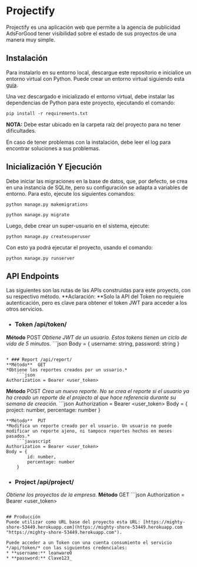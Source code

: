 # Projectify

Projectify es una aplicación web que permite a la agencia de publicidad AdsForGood tener visibilidad sobre el estado de sus proyectos de una manera muy simple.

## Instalación
Para instalarlo en su entorno local, descargue este repositorio e inicialice un entorno virtual con Python. Puede crear un entorno virtual siguiendo esta [guía](https://docs.python.org/3/library/venv.html "guía").

Una vez descargado e inicializado el entorno virtual, debe instalar las dependencias de Python para este proyecto, ejecutando el comando:

`pip install -r requirements.txt`

**NOTA:** Debe estar ubicado en la carpeta raíz del proyecto para no tener dificultades.

En caso de tener problemas con la instalación, debe leer el log para encontrar soluciones a sus problemas.

## Inicialización Y Ejecución
Debe iniciar las migraciones en la base de datos, que, por defecto, se crea en una instancia de SQLite, pero su configuración se adapta a variables de entorno. Para esto, ejecute los siguientes comandos:

`python manage.py makemigrations`

`python manage.py migrate`

Luego, debe crear un super-usuario en el sistema, ejecute:

`python manage.py createsuperuser`

Con esto ya podrá ejecutar el proyecto, usando el comando:

`python manage.py runserver`

## API Endpoints
Las siguientes son las rutas de las APIs construidas para este proyecto, con su respectivo método.
**Aclaración: **Solo la API del Token no requiere autenticación, pero es clave para obtener el token JWT para acceder a los otros servicios.

* ### Token /api/token/
**Método**  POST
*Obtiene JWT de un usuario. Estos tokens tienen un ciclo de vida de 5 minutos.*
    ```json
Body = {
    	username: string,
    	password: string
    }
```

* ### Report /api/report/
**Método**  GET
*Obtiene los reportes creados por un usuario.*
    ```json
Authorization = Bearer <user_token>
```
**Método**  POST
*Crea un nuevo reporte. No se crea el reporte si el usuario ya ha creado un reporte de el projecto al que hace referencia durante su semana de creación.*
    ```json
Authorization = Bearer <user_token>
Body = {
    	project: number,
    	percentage: number
    }
```
**Método**  PUT
*Modifica un reporte creado por el usuario. Un usuario no puede modificar un reporte ajeno, ni tampoco reportes hechos en meses pasados.*
    ```javascript
Authorization = Bearer <user_token>
Body = {
    	id: number,
    	percentage: number
    }
```

* ### Project /api/project/
*Obtiene los proyectos de la empresa.*
**Método**  GET
    ```json
Authorization = Bearer <user_token>
```

## Producción
Puede utilizar como URL base del proyecto esta URL: [https://mighty-shore-53449.herokuapp.com](https://mighty-shore-53449.herokuapp.com "https://mighty-shore-53449.herokuapp.com").

Puede acceder a un Token con una cuenta consumiento el servicio */api/token/* con las siguientes credenciales:
* **username:** leanware0
* **password:** Clave123_